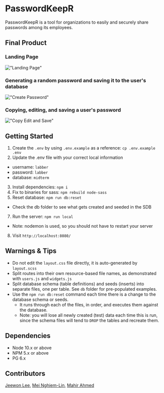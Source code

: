# PasswordKeepR

PasswordKeepR is a tool for organizations to easily and securely share passwords among its employees.

## Final Product

### Landing Page

!["Landing Page"](https://github.com/jjwlee94/PasswordKeepR/blob/master/docs/homepage.gif)

### Generating a random password and saving it to the user's database

!["Create Password"](https://github.com/jjwlee94/PasswordKeepR/blob/master/docs/create-password.gif)

### Copying, editing, and saving a user's password

!["Copy Edit and Save"](https://github.com/jjwlee94/PasswordKeepR/blob/master/docs/copy-edit-save-function.gif)

## Getting Started

1. Create the `.env` by using `.env.example` as a reference: `cp .env.example .env`
2. Update the .env file with your correct local information

- username: `labber`
- password: `labber`
- database: `midterm`

3. Install dependencies: `npm i`
4. Fix to binaries for sass: `npm rebuild node-sass`
5. Reset database: `npm run db:reset`

- Check the db folder to see what gets created and seeded in the SDB

7. Run the server: `npm run local`

- Note: nodemon is used, so you should not have to restart your server

8. Visit `http://localhost:8080/`

## Warnings & Tips

- Do not edit the `layout.css` file directly, it is auto-generated by `layout.scss`
- Split routes into their own resource-based file names, as demonstrated with `users.js` and `widgets.js`
- Split database schema (table definitions) and seeds (inserts) into separate files, one per table. See `db` folder for pre-populated examples.
- Use the `npm run db:reset` command each time there is a change to the database schema or seeds.
  - It runs through each of the files, in order, and executes them against the database.
  - Note: you will lose all newly created (test) data each time this is run, since the schema files will tend to `DROP` the tables and recreate them.

## Dependencies

- Node 10.x or above
- NPM 5.x or above
- PG 6.x

## Contributors

[Jeewon Lee](https://github.com/jjwlee94), [Mei Nghiem-Lin](https://github.com/MCNLin), [Mahir Ahmed](https://github.com/mahir45)
